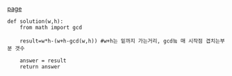 [page](https://programmers.co.kr/learn/courses/30/lessons/62048)

    def solution(w,h):
        from math import gcd

        result=w*h-(w+h-gcd(w,h)) #w+h는 밑까지 가는거리, gcd늨 매 시작점 겹치는부분 갯수

        answer = result
        return answer
